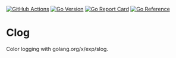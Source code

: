 [![GitHub Actions](https://img.shields.io/github/actions/workflow/status/endobit/clog/test.yaml?branch=main)](https://github.com/endobit/clog/actions?query=workflow%3Abuild)
[![Go Version](https://img.shields.io/github/go-mod/go-version/endobit/clog)](https://img.shields.io/github/go-mod/go-version/endobit/clog)
[![Go Report Card](https://goreportcard.com/badge/github.com/endobit/clog)](https://goreportcard.com/report/github.com/endobit/clog)
[![Go Reference](https://pkg.go.dev/badge/github.com/endobit/clog.svg)](https://pkg.go.dev/github.com/endobit/clog)

# Clog

Color logging with golang.org/x/exp/slog.






